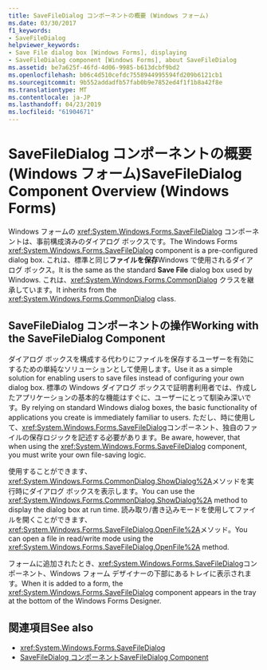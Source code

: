 ```yaml
---
title: SaveFileDialog コンポーネントの概要 (Windows フォーム)
ms.date: 03/30/2017
f1_keywords:
- SaveFileDialog
helpviewer_keywords:
- Save File dialog box [Windows Forms], displaying
- SaveFileDialog component [Windows Forms], about SaveFileDialog
ms.assetid: be7a625f-46fd-4d06-9985-b613dcbf9bd2
ms.openlocfilehash: b06c4d510cefdc7558944995594fd209b6121cb1
ms.sourcegitcommit: 9b552addadfb57fab0b9e7852ed4f1f1b8a42f8e
ms.translationtype: MT
ms.contentlocale: ja-JP
ms.lasthandoff: 04/23/2019
ms.locfileid: "61904671"
---
```

# <a name="savefiledialog-component-overview-windows-forms"></a><span data-ttu-id="f9883-102">SaveFileDialog コンポーネントの概要 (Windows フォーム)</span><span class="sxs-lookup"><span data-stu-id="f9883-102">SaveFileDialog Component Overview (Windows Forms)</span></span>
<span data-ttu-id="f9883-103">Windows フォームの <xref:System.Windows.Forms.SaveFileDialog> コンポーネントは、事前構成済みのダイアログ ボックスです。</span><span class="sxs-lookup"><span data-stu-id="f9883-103">The Windows Forms <xref:System.Windows.Forms.SaveFileDialog> component is a pre-configured dialog box.</span></span> <span data-ttu-id="f9883-104">これは、標準と同じ**ファイルを保存**Windows で使用されるダイアログ ボックス。</span><span class="sxs-lookup"><span data-stu-id="f9883-104">It is the same as the standard **Save File** dialog box used by Windows.</span></span> <span data-ttu-id="f9883-105">これは、<xref:System.Windows.Forms.CommonDialog> クラスを継承しています。</span><span class="sxs-lookup"><span data-stu-id="f9883-105">It inherits from the <xref:System.Windows.Forms.CommonDialog> class.</span></span>  
  
## <a name="working-with-the-savefiledialog-component"></a><span data-ttu-id="f9883-106">SaveFileDialog コンポーネントの操作</span><span class="sxs-lookup"><span data-stu-id="f9883-106">Working with the SaveFileDialog Component</span></span>  
 <span data-ttu-id="f9883-107">ダイアログ ボックスを構成する代わりにファイルを保存するユーザーを有効にするための単純なソリューションとして使用します。</span><span class="sxs-lookup"><span data-stu-id="f9883-107">Use it as a simple solution for enabling users to save files instead of configuring your own dialog box.</span></span> <span data-ttu-id="f9883-108">標準の Windows ダイアログ ボックスで証明書利用者では、作成したアプリケーションの基本的な機能はすぐに、ユーザーにとって馴染み深いです。</span><span class="sxs-lookup"><span data-stu-id="f9883-108">By relying on standard Windows dialog boxes, the basic functionality of applications you create is immediately familiar to users.</span></span> <span data-ttu-id="f9883-109">ただし、時に使用して、<xref:System.Windows.Forms.SaveFileDialog>コンポーネント、独自のファイルの保存ロジックを記述する必要があります。</span><span class="sxs-lookup"><span data-stu-id="f9883-109">Be aware, however, that when using the <xref:System.Windows.Forms.SaveFileDialog> component, you must write your own file-saving logic.</span></span>  
  
 <span data-ttu-id="f9883-110">使用することができます、<xref:System.Windows.Forms.CommonDialog.ShowDialog%2A>メソッドを実行時にダイアログ ボックスを表示します。</span><span class="sxs-lookup"><span data-stu-id="f9883-110">You can use the <xref:System.Windows.Forms.CommonDialog.ShowDialog%2A> method to display the dialog box at run time.</span></span> <span data-ttu-id="f9883-111">読み取り/書き込みモードを使用してファイルを開くことができます、<xref:System.Windows.Forms.SaveFileDialog.OpenFile%2A>メソッド。</span><span class="sxs-lookup"><span data-stu-id="f9883-111">You can open a file in read/write mode using the <xref:System.Windows.Forms.SaveFileDialog.OpenFile%2A> method.</span></span>  
  
 <span data-ttu-id="f9883-112">フォームに追加されたとき、<xref:System.Windows.Forms.SaveFileDialog>コンポーネント、Windows フォーム デザイナーの下部にあるトレイに表示されます。</span><span class="sxs-lookup"><span data-stu-id="f9883-112">When it is added to a form, the <xref:System.Windows.Forms.SaveFileDialog> component appears in the tray at the bottom of the Windows Forms Designer.</span></span>  
  
## <a name="see-also"></a><span data-ttu-id="f9883-113">関連項目</span><span class="sxs-lookup"><span data-stu-id="f9883-113">See also</span></span>

- <xref:System.Windows.Forms.SaveFileDialog>
- [<span data-ttu-id="f9883-114">SaveFileDialog コンポーネント</span><span class="sxs-lookup"><span data-stu-id="f9883-114">SaveFileDialog Component</span></span>](savefiledialog-component-windows-forms.md)
